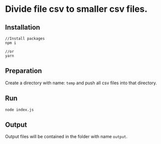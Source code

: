 # Divide file csv to smaller csv files.

## Installation
```
//Install packages
npm i

//or
yarn
```

## Preparation

Create a directory with name: `temp` and push all csv files into that directory.

## Run
```
node index.js
```

## Output

Output files will be contained in the folder with name `output`.